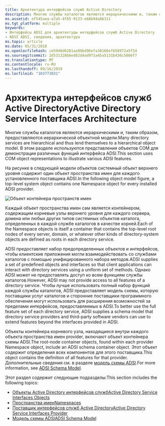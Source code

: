 ```yaml
---
title: Архитектура интерфейсов служб Active Directory
description: Многие службы каталогов являются иерархическими и, таким образом, предоставляются иерархической объектной модели. В этом разделе используются представления объектов COM для демонстрации различных функций интерфейса ADSI.
ms.assetid: ef545aea-a7a5-4f65-9133-e68b94a86311
ms.tgt_platform: multiple
keywords:
- Интерфейсы ADSI для архитектуры интерфейсов служб Active Directory
- ADSI ADSI, сведения, архитектура
ms.topic: article
ms.date: 05/31/2018
ms.openlocfilehash: ce59d8d6281aa99bd96efa38166ef658972a5f54
ms.sourcegitcommit: 2d531328b6ed82d4ad971a45a5131b430c5866f7
ms.translationtype: MT
ms.contentlocale: ru-RU
ms.lasthandoff: 09/16/2019
ms.locfileid: "103773031"
---
```

# <a name="active-directory-service-interfaces-architecture"></a><span data-ttu-id="1d41f-106">Архитектура интерфейсов служб Active Directory</span><span class="sxs-lookup"><span data-stu-id="1d41f-106">Active Directory Service Interfaces Architecture</span></span>

<span data-ttu-id="1d41f-107">Многие службы каталогов являются иерархическими и, таким образом, предоставляются иерархической объектной модели.</span><span class="sxs-lookup"><span data-stu-id="1d41f-107">Many directory services are hierarchical and thus lend themselves to a hierarchical object model.</span></span> <span data-ttu-id="1d41f-108">В этом разделе используются представления объектов COM для демонстрации различных функций интерфейса ADSI.</span><span class="sxs-lookup"><span data-stu-id="1d41f-108">This section uses COM object representations to illustrate various ADSI features.</span></span>

<span data-ttu-id="1d41f-109">На рисунке в следующей модели объектов системный объект верхнего уровня содержит один объект пространства имен для каждого установленного поставщика ADSI.</span><span class="sxs-lookup"><span data-stu-id="1d41f-109">In the following object model figure, a top-level system object contains one Namespace object for every installed ADSI provider.</span></span>

![Объект контейнера пространств имен](images/ds2top.png)

<span data-ttu-id="1d41f-111">Каждый объект пространства имен сам является контейнером, содержащим корневые узлы верхнего уровня для каждого сервера, домена или любых других типов системных объектов каталога, определенных в каждой службе каталогов в качестве корней.</span><span class="sxs-lookup"><span data-stu-id="1d41f-111">Each of the Namespace objects is itself a container that contains the top-level root nodes of every server, domain, or whatever other kinds of directory-system objects are defined as roots in each directory service.</span></span>

<span data-ttu-id="1d41f-112">ADSI предоставляет набор предопределенных объектов и интерфейсов, чтобы клиентские приложения могли взаимодействовать со службами каталогов с помощью унифицированного набора методов.</span><span class="sxs-lookup"><span data-stu-id="1d41f-112">ADSI supplies a set of predefined objects and interfaces so that client applications can interact with directory services using a uniform set of methods.</span></span> <span data-ttu-id="1d41f-113">Однако ADSI может не предоставлять доступ ко всем функциям службы каталогов.</span><span class="sxs-lookup"><span data-stu-id="1d41f-113">However, ADSI may not provide access to all features of a directory service.</span></span> <span data-ttu-id="1d41f-114">Чтобы лучше использовать полный набор функций каждой службы каталогов, ADSI предоставляет модель схемы, которую поставщики услуг каталогов и сторонние поставщики программного обеспечения могут использовать для расширения возможностей за пределами интерфейсов, предоставляемых в ADSI.</span><span class="sxs-lookup"><span data-stu-id="1d41f-114">To better use the full feature set of each directory service, ADSI supplies a schema model that directory service providers and third-party software vendors can use to extend features beyond the interfaces provided in ADSI.</span></span>

<span data-ttu-id="1d41f-115">Объекты контейнера корневого узла, находящиеся внутри каждого объекта пространства имен provider, включают объект контейнера схемы ADSI.</span><span class="sxs-lookup"><span data-stu-id="1d41f-115">The root-node container objects, found within each provider Namespace object, include an ADSI schema container object.</span></span> <span data-ttu-id="1d41f-116">Этот объект содержит определения всех компонентов для этого поставщика.</span><span class="sxs-lookup"><span data-stu-id="1d41f-116">This object contains the definition of all features for that provider.</span></span> <span data-ttu-id="1d41f-117">Дополнительные сведения см. в разделе [модель схемы ADSI](adsi-schema-model.md).</span><span class="sxs-lookup"><span data-stu-id="1d41f-117">For more information, see [ADSI Schema Model](adsi-schema-model.md).</span></span>

<span data-ttu-id="1d41f-118">Этот раздел содержит следующие подразделы:</span><span class="sxs-lookup"><span data-stu-id="1d41f-118">This section includes the following topics:</span></span>

-   [<span data-ttu-id="1d41f-119">Объекты Active Directory интерфейсов служб</span><span class="sxs-lookup"><span data-stu-id="1d41f-119">Active Directory Service Interfaces Objects</span></span>](active-directory-service-interfaces-objects.md)
-   [<span data-ttu-id="1d41f-120">Пространства имен</span><span class="sxs-lookup"><span data-stu-id="1d41f-120">Namespaces</span></span>](namespaces.md)
-   [<span data-ttu-id="1d41f-121">Поставщик интерфейсов служб Active Directory</span><span class="sxs-lookup"><span data-stu-id="1d41f-121">Active Directory Service Interfaces Provider</span></span>](active-directory-service-interfaces-provider.md)
-   [<span data-ttu-id="1d41f-122">Модель схемы ADSI</span><span class="sxs-lookup"><span data-stu-id="1d41f-122">ADSI Schema Model</span></span>](adsi-schema-model.md)

 

 





